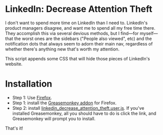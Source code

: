 # LinkedIn: Decrease Attention Theft

I don't want to spend more time on LinkedIn than I need to. LinkedIn's product managers disagree, and want me to spend all my free time there. They accomplish this via several devious methods, but I find—for myself—that the worst ones are the sidebars ("People also viewed", etc) and the notification dots that always seem to adorn their main nav, regardless of whether there's anything new that's worth my attention.

This script appends some CSS that will hide those pieces of LinkedIn's website.

# Installation

* Step 1: Use [Firefox](https://www.mozilla.org/en-US/firefox/new/).
* Step 1: install the [Greasemonkey addon](https://addons.mozilla.org/en-US/firefox/addon/greasemonkey/) for Firefox.
* Step 2: install [linkedin_decrease_attention_theft.user.js](https://github.com/lshillman/UserScripts/raw/main/LinkedIn:%20Decrease%20Attention%20Theft/linkedin_decrease_attention_theft.user.js). If you've installed Greasemonkey, all you should have to do is click the link, and Greasemonkey will prompt you to install.

That's it!